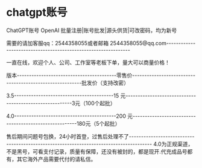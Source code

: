 # chatgpt账号
ChatGPT账号 OpenAI 批量注册|账号批发|源头供货|可改密码，均为新号

需要的请加客服qq：2544358055或者邮箱 2544358055@qq.com--------------------------------------------------------------- 

一直在线，欢迎个人、公司、工作室等老板下单，量大可以商量价格！

版本-----------------------------------------零售价---------------------------------------------------------批发价（支持改密）

3.5-----------------------------------------15 元--------------------------------------------------------3元（100个起批）

4.0------------------------------------------200 元-------------------------------------------------------180元（5个起批）

售后期间问题号包换，24小时首登，过售后处理不了--------------------------------------------------------------------------------------- 
4.0为正规渠道，不是黑号，可看支付记录，质量有保障，还没有被封的，都是现开.代充成品号都有，其它海外产品需要代付的请私信。

